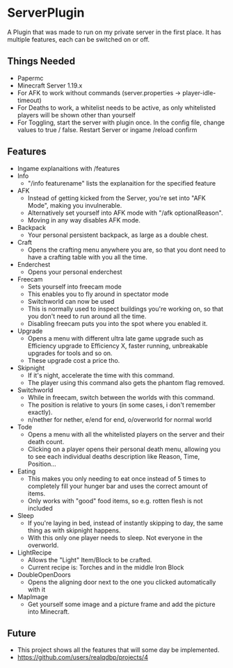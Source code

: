 # ServerPlugin
A Plugin that was made to run on my private server in the first place.
It has multiple features, each can be switched on or off.

## Things Needed
 - Papermc
 - Minecraft Server 1.19.x
 - For AFK to work without commands (server.properties -> player-idle-timeout)
 - For Deaths to work, a whitelist needs to be active, as only whitelisted players will be shown other than yourself
 - For Toggling, start the server with plugin once. In the config file, change values to true / false. Restart Server or ingame /reload confirm

## Features
 - Ingame explanaitions with /features
 - Info
   - "/info featurename" lists the explanaition for the specified feature
 - AFK
   - Instead of getting kicked from the Server, you're set into "AFK Mode", making you invulnerable.
   - Alternatively set yourself into AFK mode with "/afk optionalReason".
   - Moving in any way disables AFK mode.
 - Backpack
   - Your personal persistent backpack, as large as a double chest.
 - Craft
   - Opens the crafting menu anywhere you are, so that you dont need to have a crafting table with you all the time.
 - Enderchest
   - Opens your personal enderchest
 - Freecam
   - Sets yourself into freecam mode
   - This enables you to fly around in spectator mode
   - Switchworld can now be used
   - This is normally used to inspect buildings you're working on, so that you don't need to run around all the time.
   - Disabling freecam puts you into the spot where you enabled it.
 - Upgrade
   - Opens a menu with different ultra late game upgrade such as Efficiency upgrade to Efficiency X, faster running, unbreakable upgrades for tools and so on.
   - These upgrade cost a price tho.
 - Skipnight
   - If it's night, accelerate the time with this command.
   - The player using this command also gets the phantom flag removed.
 - Switchworld
   - While in freecam, switch between the worlds with this command.
   - The position is relative to yours (in some cases, i don't remember exactly).
   - n/nether for nether, e/end for end, o/overworld for normal world
 - Tode
   - Opens a menu with all the whitelisted players on the server and their death count.
   - Clicking on a player opens their personal death menu, allowing you to see each individual deaths description like Reason, Time, Position...
 - Eating
   - This makes you only needing to eat once instead of 5 times to completely fill your hunger bar and uses the correct amount of items.
   - Only works with "good" food items, so e.g. rotten flesh is not included
 - Sleep
   - If you're laying in bed, instead of instantly skipping to day, the same thing as with skipnight happens.
   - With this only one player needs to sleep. Not everyone in the overworld.
 - LightRecipe
   - Allows the "Light" Item/Block to be crafted.
   - Current recipe is: Torches and in the middle Iron Block
 - DoubleOpenDoors
   - Opens the aligning door next to the one you clicked automatically with it
 - MapImage
   - Get yourself some image and a picture frame and add the picture into Minecraft.
## Future
 - This project shows all the features that will some day be implemented.
 - https://github.com/users/realqdbp/projects/4